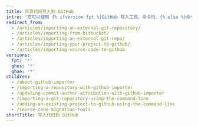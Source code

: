 ```yaml
---
title: 将源代码导入到 GitHub
intro: '您可以使用 {% ifversion fpt %}GitHub 导入工具、命令行、{% else %}命令行{% endif %}或外部迁移工具将仓库导入到 GitHub。'
redirect_from:
  - /articles/importing-an-external-git-repository/
  - /articles/importing-from-bitbucket/
  - /articles/importing-an-external-git-repo/
  - /articles/importing-your-project-to-github/
  - /articles/importing-source-code-to-github
versions:
  fpt: '*'
  ghes: '*'
  ghae: '*'
children:
  - /about-github-importer
  - /importing-a-repository-with-github-importer
  - /updating-commit-author-attribution-with-github-importer
  - /importing-a-git-repository-using-the-command-line
  - /adding-an-existing-project-to-github-using-the-command-line
  - /source-code-migration-tools
shortTitle: 导入代码到 GitHub
---
```



